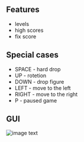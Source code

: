 ## Features

- levels
- high scores
- fix score

## Special cases

- SPACE - hard drop
- UP - rotetion
- DOWN - drop figure 
- LEFT - move to the left
- RIGHT - move to the right
- P - paused game

## GUI
![image text]()
